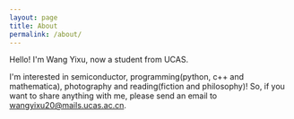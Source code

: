 ```yaml
---
layout: page
title: About
permalink: /about/
---
```


Hello! I'm Wang Yixu, now a student from UCAS.

I'm interested in semiconductor, programming(python, c++ and mathematica),
photography and reading(fiction and philosophy)! So, if you want to share
anything with me, please send an email to [wangyixu20@mails.ucas.ac.cn](wangyixu20@mails.ucas.ac.cn).
